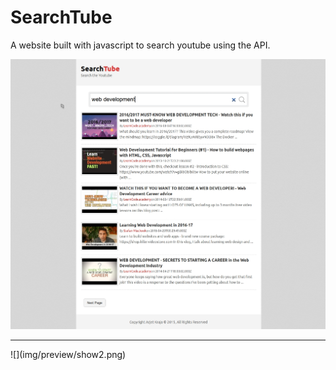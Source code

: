 # SearchTube

A website built with javascript to search youtube using the API.

![](img/preview/show.jpg)
<hr>
![](img/preview/show2.png)
